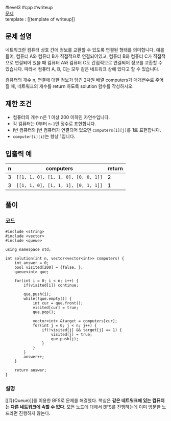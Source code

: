 
#level3 #cpp #writeup  
[문제](https://school.programmers.co.kr/learn/courses/30/lessons/43162)  
template : [[template of writeup]]  

## 문제 설명  

네트워크란 컴퓨터 상호 간에 정보를 교환할 수 있도록 연결된 형태를 의미합니다. 예를 들어, 컴퓨터 A와 컴퓨터 B가 직접적으로 연결되어있고, 컴퓨터 B와 컴퓨터 C가 직접적으로 연결되어 있을 때 컴퓨터 A와 컴퓨터 C도 간접적으로 연결되어 정보를 교환할 수 있습니다. 따라서 컴퓨터 A, B, C는 모두 같은 네트워크 상에 있다고 할 수 있습니다.  

컴퓨터의 개수 n, 연결에 대한 정보가 담긴 2차원 배열 computers가 매개변수로 주어질 때, 네트워크의 개수를 return 하도록 solution 함수를 작성하시오.  

## 제한 조건  

- 컴퓨터의 개수 n은 1 이상 200 이하인 자연수입니다.  
- 각 컴퓨터는 0부터 `n-1`인 정수로 표현합니다.  
- i번 컴퓨터와 j번 컴퓨터가 연결되어 있으면 `computers[i][j]`를 1로 표현합니다.  
- `computer[i][i]`는 항상 1입니다.  

## 입출력 예  

| n   | computers                           | return |  
| --- | ----------------------------------- | ------ |  
| 3   | `[[1, 1, 0], [1, 1, 0], [0, 0, 1]]` | 2      |  
| 3   | `[[1, 1, 0], [1, 1, 1], [0, 1, 1]]` | 1      |  

## 풀이  

### 코드  

```  
#include <string>  
#include <vector>  
#include <queue>  

using namespace std;  

int solution(int n, vector<vector<int>> computers) {  
    int answer = 0;  
    bool visited[200] = {false, };  
    queue<int> que;  
    
    for(int i = 0; i < n; i++) {  
        if(visited[i]) continue;  
        
        que.push(i);  
        while(!que.empty()) {  
            int cur = que.front();  
            visited[cur] = true;  
            que.pop();  
            
            vector<int> &target = computers[cur];  
            for(int j = 0; j < n; j++) {  
                if(!visited[j] && target[j] == 1) {  
                    visited[j] = true;  
                    que.push(j);  
                }  
            }  
        }  
        answer++;  
    }  
    
    return answer;  
}  
```  

### 설명  

[[큐(Queue)]]를 이용한 BFS로 문제를 해결했다. 핵심은 **같은 네트워크에 있는 컴퓨터는 다른 네트워크에 속할 수 없다**. 모든 노드에 대해서 BFS를 진행하는데 이미 방문한 노드라면 진행하지 않는다.  
